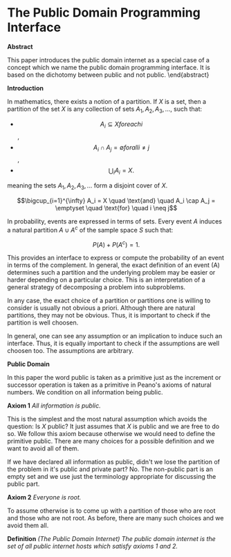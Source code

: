 # The Public Domain Programming Interface

**Abstract**

This paper introduces the public domain internet as a special case of a
concept which we name the public domain programming interface. It is based
on the dichotomy between public and not public.
\end{abstract}

**Introduction**

In mathematics, there exists a notion of a partition. If $X$ is a set, then a
partition of the set $X$ is any collection of sets
$A_{1}, A_{2}, A_{3}, \dots$, such that:

 - $$A_i \subseteq X for each i$$,
 - $$A_i \cap A_j = \emptyset for all i \neq j$$,
 - $$ \bigcup_{i} A_i = X.$$

meaning the sets $A_1, A_2, A_3, \dots$ form a disjoint cover of $X$.


$$\bigcup_{i=1}^{\infty} A_i = X \quad \text{and} \quad A_i \cap A_j = \emptyset \quad \text{for} \quad i \neq j$$


In probability, events are expressed in terms of sets. Every event $A$
induces a natural partition $A \cup A^{c}$ of the sample space $S$ such
that:

$$P(A) + P(A^{c}) = 1.$$

This provides an interface to express or compute the probability of an event in
terms of the complement. In general, the exact definition of an event \(A\)
determines such a partition and the underlying problem may be easier or harder
depending on a particular choice. This is an interpretation of a general
strategy of decomposing a problem into subproblems.

In any case, the exact choice of a partition or partitions one is willing to
consider is usually not obvious a priori. Although there are natural partitions,
they may not be obvious. Thus, it is important to check if the partition is well
choosen.

In general, one can see any assumption or an implication to induce such an
interface. Thus, it is equally important to check if the assumptions are
well choosen too. The assumptions are arbitrary.

**Public Domain**

In this paper the word public is taken as a primitive just as the increment or 
successor operation is taken as a primitive in Peano's axioms of natural
numbers. We condition on all information being public.

**Axiom 1** *All information is public.*

This is the simplest and the most natural assumption which avoids the question:
Is $X$ public? It just assumes that $X$ is public and we are free to do so.
We follow this axiom because otherwise we would need to define the primitive
public. There are many choices for a possible definition and we want to avoid
all of them.

If we have declared all information as public, didn't we lose the partition of
the problem in it's public and private part? No. The non-public part is an empty
set and we use just the terminology appropriate for discussing the public
part. 

**Axiom 2** *Everyone is root.*

To assume otherwise is to come up with a partition of those who are root and
those who are not root. As before, there are many such choices and we avoid
them all.

**Definition** *(The Public Domain Internet) The public domain internet is the set
of all public internet hosts which satisfy axioms 1 and 2.*
